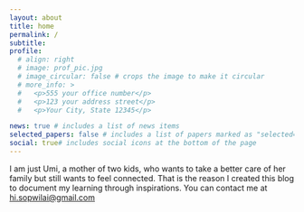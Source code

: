 ```yaml
---
layout: about
title: home 
permalink: /
subtitle: 
profile:
  # align: right
  # image: prof_pic.jpg
  # image_circular: false # crops the image to make it circular
  # more_info: >
  #   <p>555 your office number</p>
  #   <p>123 your address street</p>
  #   <p>Your City, State 12345</p>

news: true # includes a list of news items
selected_papers: false # includes a list of papers marked as "selected={true}"
social: true# includes social icons at the bottom of the page
---
```

I am just Umi, a mother of two kids, who wants to take a better care of her family but still wants to feel connected. That is the reason I created this blog to document my learning through inspirations. You can contact me at hi.sopwilai@gmail.com 

